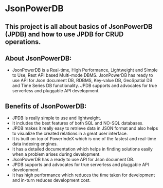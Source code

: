 # JsonPowerDB
## This project is all about basics of JsonPowerDB (JPDB) and how to use JPDB for CRUD operations.
## About JsonPowerDB:
* JsonPowerDB is a Real-time, High Performance, Lightweight and Simple to Use, Rest API based Multi-mode DBMS. JsonPowerDB has ready to use API for Json document DB, RDBMS, Key-value DB, GeoSpatial DB and Time Series DB functionality. JPDB supports and advocates for true serverless and pluggable API development.
## Benefits of JsonPowerDB:
* JPDB is really simple to use and lightweight.
* It includes the best features of both SQL and NO-SQL databases.
* JPDB makes it really easy to retrieve data in JSON format and also helps to visualize the created relations in a great user interface.
* It is built on top of PowerIndeX which is one of the fastest and real-time data indexing engines.
* It has a detailed documentation which helps in finding solutions easily when a problem arises during development.
* JsonPowerDB has a ready to use API for Json document DB.
* JPDB supports and advocates for true serverless and pluggable API development.
* It has high performance which reduces the time taken for development and in-turn reduces development cost.
